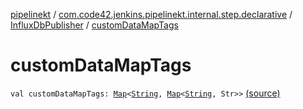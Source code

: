 [pipelinekt](../../index.md) / [com.code42.jenkins.pipelinekt.internal.step.declarative](../index.md) / [InfluxDbPublisher](index.md) / [customDataMapTags](./custom-data-map-tags.md)

# customDataMapTags

`val customDataMapTags: `[`Map`](https://kotlinlang.org/api/latest/jvm/stdlib/kotlin.collections/-map/index.html)`<`[`String`](https://kotlinlang.org/api/latest/jvm/stdlib/kotlin/-string/index.html)`, `[`Map`](https://kotlinlang.org/api/latest/jvm/stdlib/kotlin.collections/-map/index.html)`<`[`String`](https://kotlinlang.org/api/latest/jvm/stdlib/kotlin/-string/index.html)`, Str>>` [(source)](https://github.com/code42/pipelinekt/tree/master/internal/src/main/kotlin/com/code42/jenkins/pipelinekt/internal/step/declarative/InfluxDbPublisher.kt#L13)